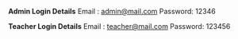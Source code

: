  
**Admin Login Details**
Email : admin@mail.com
Password: 12346

**Teacher Login Details** 
Email : teacher@mail.com
Password: 123456

